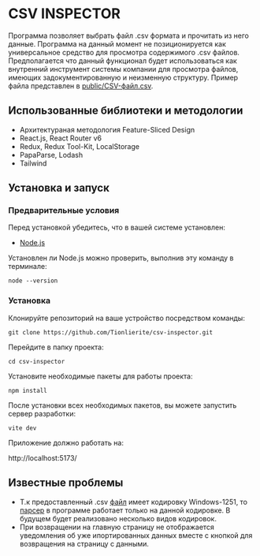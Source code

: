 # CSV INSPECTOR

Программа позволяет выбрать файл .csv формата и прочитать из него данные.
Программа на данный момент не позиционируется как универсальное средство для просмотра содержимого .csv файлов.
Предполагается что данный функционал будет использоваться как внутренний инструмент системы компании для просмотра файлов, имеющих задокументированную и неизменную структуру. Пример файла представлен в [public/CSV-файл.csv](https://github.com/Tionlierite/csv-inspector/blob/main/public/CSV-%D1%84%D0%B0%D0%B9%D0%BB.csv).
## Использованные библиотеки и методологии
* Архитектураная методология Feature-Sliced Design
* React.js, React Router v6
* Redux, Redux Tool-Kit, LocalStorage
* PapaParse, Lodash
* Tailwind
## Установка и запуск
### Предварительные условия
Перед установкой убедитесь, что в вашей системе установлен:

- [Node.js](https://nodejs.org/)

Установлен ли Node.js можно проверить, выполнив эту команду в терминале:

`node --version`

### Установка

Клонируйте репозиторий на ваше устройство посредством команды:

`git clone https://github.com/Tionlierite/csv-inspector.git`

Перейдите в папку проекта:

`cd csv-inspector`

Установите необходимые пакеты для работы проекта:

`npm install`

После установки всех необходимых пакетов, вы можете запустить сервер разработки:

`vite dev`

Приложение должно работать на:

http://localhost:5173/

## Известные проблемы

- Т.к предоставленный .csv [файл](https://github.com/Tionlierite/csv-inspector/blob/main/public/CSV-%D1%84%D0%B0%D0%B9%D0%BB.csv) имеет кодировку Windows-1251, то [парсер](https://github.com/Tionlierite/csv-inspector/blob/main/src/features/ChooseFileButton/csvParser.js) в программе работает только на данной кодировке. В будущем будет реализовано несколько видов кодировок.
- При возвращении на главную страницу не отображается уведомления об уже ипортированных данных вместе с кнопкой для возвращения на страницу с данными.